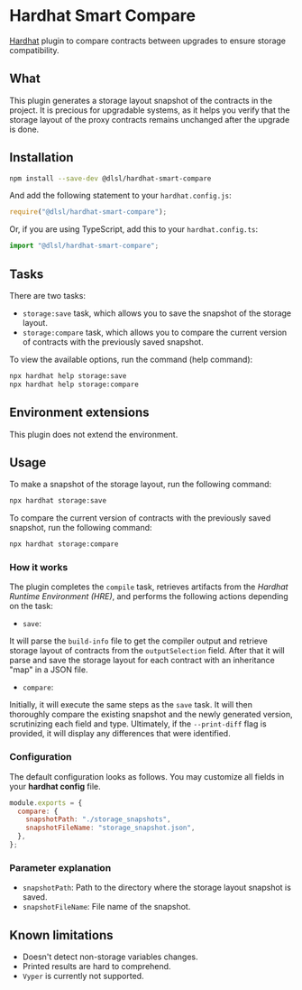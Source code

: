 [//]: # ([![npm]&#40;https://img.shields.io/npm/v/@dlsl/hardhat-smart-compare.svg&#41;]&#40;https://www.npmjs.com/package/@dlsl/hardhat-smart-compare&#41; [![hardhat]&#40;https://hardhat.org/buidler-plugin-badge.svg?1&#41;]&#40;https://hardhat.org&#41;)

# Hardhat Smart Compare

[Hardhat](https://hardhat.org) plugin to compare contracts between upgrades to ensure storage compatibility. 

## What

This plugin generates a storage layout snapshot of the contracts in the project.
It is precious for upgradable systems, as it helps you verify that the storage layout of the proxy contracts 
remains unchanged after the upgrade is done.

## Installation

```bash
npm install --save-dev @dlsl/hardhat-smart-compare
```

And add the following statement to your `hardhat.config.js`:

```js
require("@dlsl/hardhat-smart-compare");
```

Or, if you are using TypeScript, add this to your `hardhat.config.ts`:

```ts
import "@dlsl/hardhat-smart-compare";
```

## Tasks

There are two tasks:

* `storage:save` task, which allows you to save the snapshot of the storage layout.
* `storage:compare` task, which allows you to compare the current version of contracts with the previously saved snapshot.

To view the available options, run the command (help command):

```bash
npx hardhat help storage:save 
npx hardhat help storage:compare 
```

## Environment extensions

This plugin does not extend the environment.

## Usage

To make a snapshot of the storage layout, run the following command:

```bash
npx hardhat storage:save
```

To compare the current version of contracts with the previously saved snapshot, run the following command:

```bash
npx hardhat storage:compare
```

### How it works

The plugin completes the `compile` task, retrieves artifacts from the *Hardhat Runtime Environment (HRE)*, and performs the following actions depending on the task:

- `save`: 

It will parse the `build-info` file to get the compiler output and retrieve storage layout of contracts from the 
`outputSelection` field.
After that it will parse and save the storage layout for each contract with an inheritance "map" in a JSON file.

- `compare`:

Initially, it will execute the same steps as the `save` task. 
It will then thoroughly compare the existing snapshot and the newly generated version, scrutinizing each field and type. 
Ultimately, if the `--print-diff` flag is provided, it will display any differences that were identified.

### Configuration

The default configuration looks as follows. You may customize all fields in your **hardhat config** file.

```js
module.exports = {
  compare: {
    snapshotPath: "./storage_snapshots",
    snapshotFileName: "storage_snapshot.json",
  },
};
```

### Parameter explanation

* `snapshotPath`: Path to the directory where the storage layout snapshot is saved.
* `snapshotFileName`: File name of the snapshot.

## Known limitations

* Doesn't detect non-storage variables changes.
* Printed results are hard to comprehend.
* `Vyper` is currently not supported.
